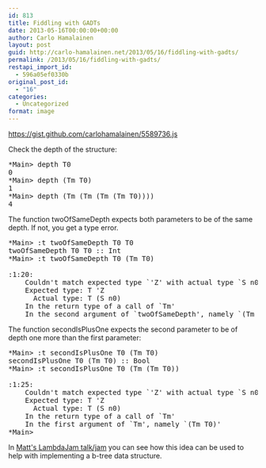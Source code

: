 ```yaml
---
id: 813
title: Fiddling with GADTs
date: 2013-05-16T00:00:00+00:00
author: Carlo Hamalainen
layout: post
guid: http://carlo-hamalainen.net/2013/05/16/fiddling-with-gadts/
permalink: /2013/05/16/fiddling-with-gadts/
restapi_import_id:
  - 596a05ef0330b
original_post_id:
  - "16"
categories:
  - Uncategorized
format: image
---
```

<https://gist.github.com/carlohamalainen/5589736.js>

Check the depth of the structure: 

<pre>*Main> depth T0
0
*Main> depth (Tm T0)
1
*Main> depth (Tm (Tm (Tm (Tm T0))))
4
</pre>

The function twoOfSameDepth expects both parameters to be of the same depth. If not, you get a type error. 

<pre>*Main> :t twoOfSameDepth T0 T0
twoOfSameDepth T0 T0 :: Int
*Main> :t twoOfSameDepth T0 (Tm T0)

:1:20:
    Couldn't match expected type `'Z' with actual type `S n0'
    Expected type: T 'Z
      Actual type: T (S n0)
    In the return type of a call of `Tm'
    In the second argument of `twoOfSameDepth', namely `(Tm T0)'
</pre>

The function secondIsPlusOne expects the second parameter to be of depth one more than the first parameter: 

<pre>*Main> :t secondIsPlusOne T0 (Tm T0)
secondIsPlusOne T0 (Tm T0) :: Bool
*Main> :t secondIsPlusOne T0 (Tm (Tm T0))

:1:25:
    Couldn't match expected type `'Z' with actual type `S n0'
    Expected type: T 'Z
      Actual type: T (S n0)
    In the return type of a call of `Tm'
    In the first argument of `Tm', namely `(Tm T0)'
*Main>
</pre>

In [Matt's LambdaJam talk/jam](http://matthew.brecknell.net/post/btree-gadt/) you can see how this idea can be used to help with implementing a b-tree data structure.